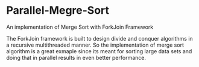 # Parallel-Megre-Sort
An implementation of Merge Sort with ForkJoin Framework

The ForkJoin framework is built to design divide and conquer algorithms
in a recursive multithreaded manner. So the implementation of merge sort algorithm is a great
exmaple since its meant for sorting large data sets and doing that in parallel results 
in even better performance.
